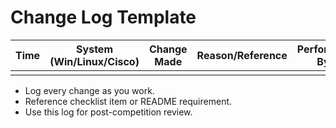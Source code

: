 # Change Log Template

| Time   | System (Win/Linux/Cisco) | Change Made                  | Reason/Reference         | Performed By |
|--------|-------------------------|------------------------------|-------------------------|--------------|
|        |                         |                              |                         |              |

- Log every change as you work.
- Reference checklist item or README requirement.
- Use this log for post-competition review.
